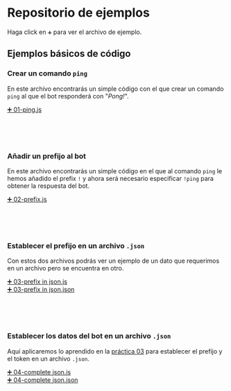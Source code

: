# Repositorio de ejemplos
Haga click en `➕` para ver el archivo de ejemplo.

## Ejemplos básicos de código

### Crear un comando `ping`
En este archivo encontrarás un simple código con el que crear un comando `ping` al que el bot responderá con "*Pong!*".

[➕ 01-ping.js](01-ping.js)

<br>
<br>
<br>

### Añadir un prefijo al bot
En este archivo encontrarás un simple código en el que al comando `ping` le hemos añadido el prefix `!` y ahora será necesario especificar `!ping` para obtener la respuesta del bot.

[➕ 02-prefix.js](02-prefix.js)

<br>
<br>
<br>

### Establecer el prefijo en un archivo `.json`
Con estos dos archivos podrás ver un ejemplo de un dato que requerimos en un archivo pero se encuentra en otro.

[➕ 03-prefix in json.js](03-prefix%20in%20json.js)<br>
[➕ 03-prefix in json.json](03-prefix%20in%20json.json)

<br>
<br>
<br>

### Establecer los datos del bot en un archivo `.json`
Aquí aplicaremos lo aprendido en la [práctica 03](#establecer-el-prefijo-en-un-archivo-json) para establecer el prefijo y el token en un archivo `.json`.

[➕ 04-complete json.js](04-complete%20json.js)<br>
[➕ 04-complete json.json](04-complete%20json.json)